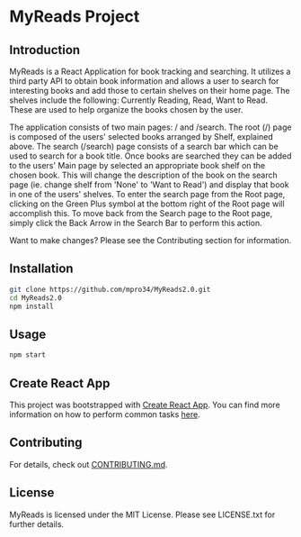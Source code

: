 # MyReads Project

## Introduction
MyReads is a React Application for book tracking and searching. It utilizes a third party API to obtain book information and allows a user to search for interesting books and add those to certain shelves on their home page. The shelves include the following: Currently Reading, Read, Want to Read. These are used to help organize the books chosen by the user.

The application consists of two main pages: / and /search. The root (/) page is composed of the users' selected books arranged by Shelf, explained above. The search (/search) page consists of a search bar which can be used to search for a book title. Once books are searched they can be added to the users' Main page by selected an appropriate book shelf on the chosen book. This will change the description of the book on the search page (ie. change shelf from 'None' to 'Want to Read') and display that book in one of the users' shelves. To enter the search page from the Root page, clicking on the Green Plus symbol at the bottom right of the Root page will accomplish this. To move back from the Search page to the Root page, simply click the Back Arrow in the Search Bar to perform this action.

Want to make changes? Please see the Contributing section for information.

## Installation
```bash
git clone https://github.com/mpro34/MyReads2.0.git
cd MyReads2.0
npm install
```

## Usage
```bash
npm start
```

## Create React App

This project was bootstrapped with [Create React App](https://github.com/facebookincubator/create-react-app). You can find more information on how to perform common tasks [here](https://github.com/facebookincubator/create-react-app/blob/master/packages/react-scripts/template/README.md).

## Contributing

For details, check out [CONTRIBUTING.md](CONTRIBUTING.md).

## License

MyReads is licensed under the MIT License. Please see LICENSE.txt for further details.
